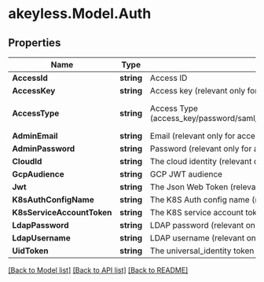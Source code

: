 # akeyless.Model.Auth
## Properties

Name | Type | Description | Notes
------------ | ------------- | ------------- | -------------
**AccessId** | **string** | Access ID | [optional] 
**AccessKey** | **string** | Access key (relevant only for access-type&#x3D;access_key) | [optional] 
**AccessType** | **string** | Access Type (access_key/password/saml/ldap/k8s/azure_ad/aws_iam/universal_identity/jwt/gcp) | [optional] [default to "access_key"]
**AdminEmail** | **string** | Email (relevant only for access-type&#x3D;password) | [optional] 
**AdminPassword** | **string** | Password (relevant only for access-type&#x3D;password) | [optional] 
**CloudId** | **string** | The cloud identity (relevant only for access-type&#x3D;azure_ad,aws_iam,gcp) | [optional] 
**GcpAudience** | **string** | GCP JWT audience | [optional] 
**Jwt** | **string** | The Json Web Token (relevant only for access-type&#x3D;jwt/oidc) | [optional] 
**K8sAuthConfigName** | **string** | The K8S Auth config name (relevant only for access-type&#x3D;k8s) | [optional] 
**K8sServiceAccountToken** | **string** | The K8S service account token. (relevant only for access-type&#x3D;k8s) | [optional] 
**LdapPassword** | **string** | LDAP password (relevant only for access-type&#x3D;ldap) | [optional] 
**LdapUsername** | **string** | LDAP username (relevant only for access-type&#x3D;ldap) | [optional] 
**UidToken** | **string** | The universal_identity token (relevant only for access-type&#x3D;universal_identity) | [optional] 

[[Back to Model list]](../README.md#documentation-for-models) [[Back to API list]](../README.md#documentation-for-api-endpoints) [[Back to README]](../README.md)

